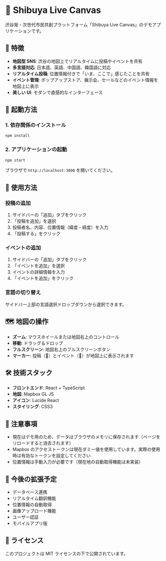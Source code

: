 # 🎨 Shibuya Live Canvas

渋谷発・次世代市民共創プラットフォーム「Shibuya Live Canvas」のデモアプリケーションです。

## 🌟 特徴

- **地図型 SNS**: 渋谷の地図上でリアルタイムに投稿やイベントを共有
- **多言語対応**: 日本語、英語、中国語、韓国語に対応
- **リアルタイム投稿**: 位置情報付きで「いま、ここで」感じたことを共有
- **イベント管理**: ポップアップストア、展示会、セールなどのイベント情報を地図上に表示
- **美しい UI**: モダンで直感的なインターフェース

## 🚀 起動方法

### 1. 依存関係のインストール

```bash
npm install
```

### 2. アプリケーションの起動

```bash
npm start
```

ブラウザで `http://localhost:3000` を開いてください。

## 📱 使用方法

### 投稿の追加

1. サイドバーの「追加」タブをクリック
2. 「投稿を追加」を選択
3. 投稿者名、内容、位置情報（緯度・経度）を入力
4. 「投稿する」をクリック

### イベントの追加

1. サイドバーの「追加」タブをクリック
2. 「イベントを追加」を選択
3. イベントの詳細情報を入力
4. 「イベントを追加」をクリック

### 言語の切り替え

サイドバー上部の言語選択ドロップダウンから選択できます。

## 🗺️ 地図の操作

- **ズーム**: マウスホイールまたは地図右上のコントロール
- **移動**: ドラッグ＆ドロップ
- **フルスクリーン**: 地図右上のフルスクリーンボタン
- **マーカー**: 投稿（💬）とイベント（🎉）が地図上に表示されます

## 🛠️ 技術スタック

- **フロントエンド**: React + TypeScript
- **地図**: Mapbox GL JS
- **アイコン**: Lucide React
- **スタイリング**: CSS3

## 📝 注意事項

- 現在はデモ用のため、データはブラウザのメモリに保存されます（ページをリロードすると消去されます）
- Mapbox のアクセストークンは現在ダミー値を使用しています。実際の使用時は有効なトークンを設定してください
- 位置情報は手動入力が必要です（現在地の自動取得機能は未実装）

## 🔮 今後の拡張予定

- データベース連携
- リアルタイム翻訳機能
- 位置情報の自動取得
- 画像アップロード機能
- ユーザー認証
- モバイルアプリ版

## 📄 ライセンス

このプロジェクトは MIT ライセンスの下で公開されています。
